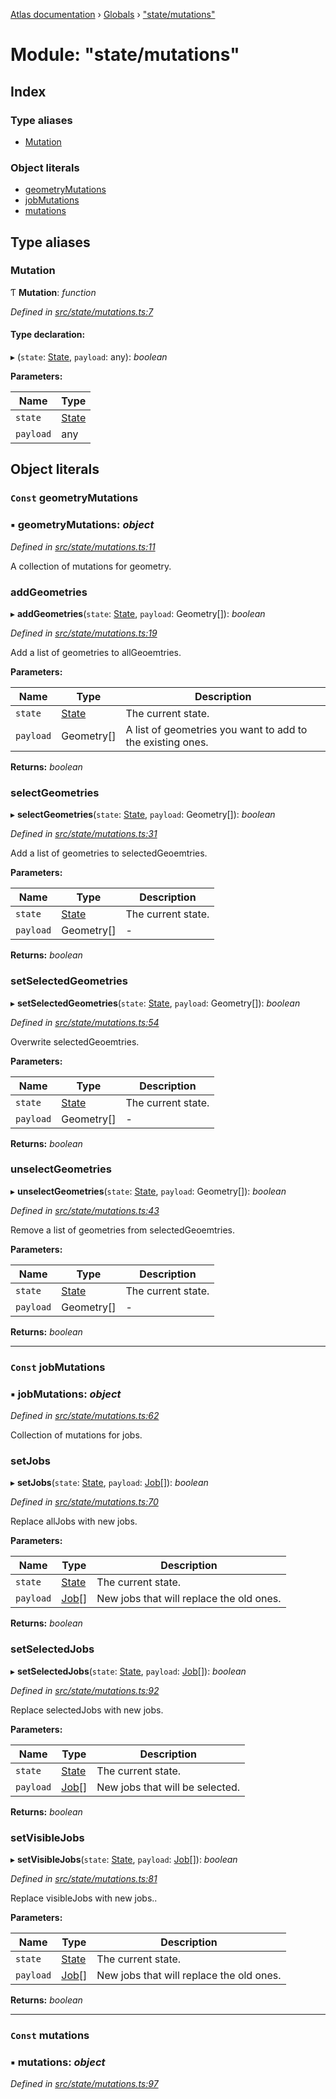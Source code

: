 [Atlas documentation](../README.md) › [Globals](../globals.md) › ["state/mutations"](_state_mutations_.md)

# Module: "state/mutations"

## Index

### Type aliases

* [Mutation](_state_mutations_.md#mutation)

### Object literals

* [geometryMutations](_state_mutations_.md#const-geometrymutations)
* [jobMutations](_state_mutations_.md#const-jobmutations)
* [mutations](_state_mutations_.md#const-mutations)

## Type aliases

###  Mutation

Ƭ **Mutation**: *function*

*Defined in [src/state/mutations.ts:7](https://github.com/chronark/atlas/blob/3cdd76f/src/state/mutations.ts#L7)*

#### Type declaration:

▸ (`state`: [State](_state_store_.md#state), `payload`: any): *boolean*

**Parameters:**

Name | Type |
------ | ------ |
`state` | [State](_state_store_.md#state) |
`payload` | any |

## Object literals

### `Const` geometryMutations

### ▪ **geometryMutations**: *object*

*Defined in [src/state/mutations.ts:11](https://github.com/chronark/atlas/blob/3cdd76f/src/state/mutations.ts#L11)*

A collection of mutations for geometry.

###  addGeometries

▸ **addGeometries**(`state`: [State](_state_store_.md#state), `payload`: Geometry[]): *boolean*

*Defined in [src/state/mutations.ts:19](https://github.com/chronark/atlas/blob/3cdd76f/src/state/mutations.ts#L19)*

Add a list of geometries to allGeoemtries.

**Parameters:**

Name | Type | Description |
------ | ------ | ------ |
`state` | [State](_state_store_.md#state) | The current state. |
`payload` | Geometry[] | A list of geometries you want to add to the existing ones. |

**Returns:** *boolean*

###  selectGeometries

▸ **selectGeometries**(`state`: [State](_state_store_.md#state), `payload`: Geometry[]): *boolean*

*Defined in [src/state/mutations.ts:31](https://github.com/chronark/atlas/blob/3cdd76f/src/state/mutations.ts#L31)*

Add a list of geometries to selectedGeoemtries.

**Parameters:**

Name | Type | Description |
------ | ------ | ------ |
`state` | [State](_state_store_.md#state) | The current state. |
`payload` | Geometry[] | - |

**Returns:** *boolean*

###  setSelectedGeometries

▸ **setSelectedGeometries**(`state`: [State](_state_store_.md#state), `payload`: Geometry[]): *boolean*

*Defined in [src/state/mutations.ts:54](https://github.com/chronark/atlas/blob/3cdd76f/src/state/mutations.ts#L54)*

Overwrite selectedGeoemtries.

**Parameters:**

Name | Type | Description |
------ | ------ | ------ |
`state` | [State](_state_store_.md#state) | The current state. |
`payload` | Geometry[] | - |

**Returns:** *boolean*

###  unselectGeometries

▸ **unselectGeometries**(`state`: [State](_state_store_.md#state), `payload`: Geometry[]): *boolean*

*Defined in [src/state/mutations.ts:43](https://github.com/chronark/atlas/blob/3cdd76f/src/state/mutations.ts#L43)*

Remove a list of geometries from selectedGeoemtries.

**Parameters:**

Name | Type | Description |
------ | ------ | ------ |
`state` | [State](_state_store_.md#state) | The current state. |
`payload` | Geometry[] | - |

**Returns:** *boolean*

___

### `Const` jobMutations

### ▪ **jobMutations**: *object*

*Defined in [src/state/mutations.ts:62](https://github.com/chronark/atlas/blob/3cdd76f/src/state/mutations.ts#L62)*

Collection of mutations for jobs.

###  setJobs

▸ **setJobs**(`state`: [State](_state_store_.md#state), `payload`: [Job](../interfaces/_types_customtypes_.job.md)[]): *boolean*

*Defined in [src/state/mutations.ts:70](https://github.com/chronark/atlas/blob/3cdd76f/src/state/mutations.ts#L70)*

Replace allJobs with new jobs.

**Parameters:**

Name | Type | Description |
------ | ------ | ------ |
`state` | [State](_state_store_.md#state) | The current state. |
`payload` | [Job](../interfaces/_types_customtypes_.job.md)[] | New jobs that will replace the old ones. |

**Returns:** *boolean*

###  setSelectedJobs

▸ **setSelectedJobs**(`state`: [State](_state_store_.md#state), `payload`: [Job](../interfaces/_types_customtypes_.job.md)[]): *boolean*

*Defined in [src/state/mutations.ts:92](https://github.com/chronark/atlas/blob/3cdd76f/src/state/mutations.ts#L92)*

Replace selectedJobs with new jobs.

**Parameters:**

Name | Type | Description |
------ | ------ | ------ |
`state` | [State](_state_store_.md#state) | The current state. |
`payload` | [Job](../interfaces/_types_customtypes_.job.md)[] | New jobs that will be selected. |

**Returns:** *boolean*

###  setVisibleJobs

▸ **setVisibleJobs**(`state`: [State](_state_store_.md#state), `payload`: [Job](../interfaces/_types_customtypes_.job.md)[]): *boolean*

*Defined in [src/state/mutations.ts:81](https://github.com/chronark/atlas/blob/3cdd76f/src/state/mutations.ts#L81)*

Replace visibleJobs with new jobs..

**Parameters:**

Name | Type | Description |
------ | ------ | ------ |
`state` | [State](_state_store_.md#state) | The current state. |
`payload` | [Job](../interfaces/_types_customtypes_.job.md)[] | New jobs that will replace the old ones. |

**Returns:** *boolean*

___

### `Const` mutations

### ▪ **mutations**: *object*

*Defined in [src/state/mutations.ts:97](https://github.com/chronark/atlas/blob/3cdd76f/src/state/mutations.ts#L97)*
